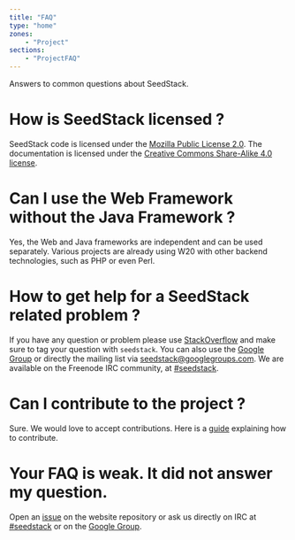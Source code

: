 ```yaml
---
title: "FAQ"
type: "home"
zones:
    - "Project"
sections:
    - "ProjectFAQ"
---
```


Answers to common questions about SeedStack.<!--more-->

# How is SeedStack licensed ?

SeedStack code is licensed under the [Mozilla Public License 2.0](https://www.mozilla.org/MPL/2.0/). The documentation
is licensed under the [Creative Commons Share-Alike 4.0 license](http://creativecommons.org/licenses/by-sa/4.0/).

# Can I use the Web Framework without the Java Framework ?

Yes, the Web and Java frameworks are independent and can be used separately. Various projects are already using W20 with 
other backend technologies, such as PHP or even Perl.

# How to get help for a SeedStack related problem ?

If you have any question or problem please use [StackOverflow](http://stackoverflow.com) and make sure to tag your
question with `seedstack`. You can also use the [Google Group](https://groups.google.com/forum/#!forum/seedstack) or 
directly the mailing list via [seedstack@googlegroups.com](mailto:seedstack@googlegroups.com). We are available on the 
Freenode IRC community, at [#seedstack](irc://freenode.net/#seedstack). 

# Can I contribute to the project ?

Sure. We would love to accept contributions. Here is a [guide](https://github.com/seedstack/seedstack/blob/master/CONTRIBUTING.md)
explaining how to contribute.

# Your FAQ is weak. It did not answer my question.

Open an [issue](https://github.com/seedstack/website/issues/) on the website repository or ask us directly on IRC at 
[#seedstack](irc://freenode.net/#seedstack) or on the [Google Group](https://groups.google.com/forum/#!forum/seedstack).
